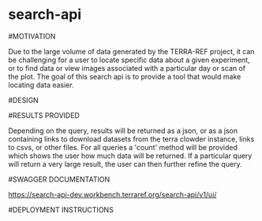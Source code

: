 # search-api

#MOTIVATION

Due to the large volume of data generated by the TERRA-REF project, it can be challenging for a user to locate 
specific data about a given experiment, or to find data or view images associated with a particular day or scan of 
the plot. The goal of this search api is to provide a tool that would make locating data easier. 

#DESIGN

#RESULTS PROVIDED

Depending on the query, results will be returned as a json, or as a json containing links to download datasets from 
the terra clowder instance, links to csvs, or other files. For all queries a 'count' method will be provided which shows 
the user how much data will be returned. If a particular query will return a very large result, the user can then
further refine the query. 

#SWAGGER DOCUMENTATION

https://search-api-dev.workbench.terraref.org/search-api/v1/ui/

#DEPLOYMENT INSTRUCTIONS
